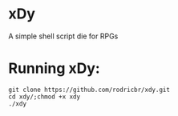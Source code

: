 # xDy
A simple shell script die for RPGs <br>

# Running xDy: <br>
`git clone https://github.com/rodricbr/xdy.git` <br>
`cd xdy/;chmod +x xdy` <br>
`./xdy`
